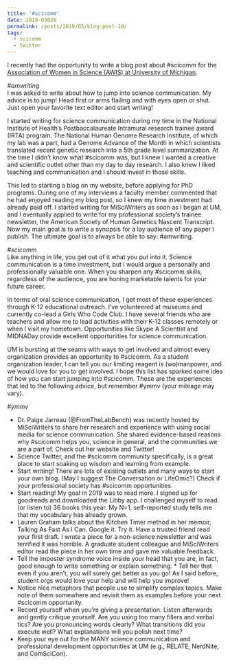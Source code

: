 ```yaml
---
title: '#scicomm'
date: 2019-03028
permalink: /posts/2019/03/blog-post-10/
tags:
  - scicomm
  - twitter
---
```


I recently had the opportunity to write a blog post about #scicomm for the [Association of Women in Science (AWIS) at University of Michigan](https://michiganawis.wordpress.com/2019/03/26/add-scicomm-to-your-self-advocacy-toolkit/).

_#amwriting_  
I was asked to write about how to jump into science communication. My advice is to jump! Head first or arms flailing and with eyes open or shut. Just open your favorite text editor and start writing!

I started writing for science communication during my time in the National Institute of Health’s Postbaccalaureate Intramural research trainee award (IRTA) program. The National Human Genome Research Institute, of which my lab was a part, had a Genome Advance of the Month in which scientists translated recent genetic research into a 5th grade level summarization. At the time I didn’t know what #scicomm was, but I knew I wanted a creative and scientific outlet other than my day to day research. I also knew I liked teaching and communication and I should invest in those skills.  

This led to starting a blog on my website, before applying for PhD programs. During one of my interviews a faculty member commented that he had enjoyed reading my blog post, so I knew my time investment had already paid off. I started writing for MiSciWriters as soon as I began at UM, and I eventually applied to write for my professional society’s trainee newsletter, the American Society of Human Genetics Nascent Transcript. Now my main goal is to write a synopsis for a lay audience of any paper I publish. The ultimate goal is to always be able to say: #amwriting.  

_#scicomm_    
Like anything in life, you get out of it what you put into it. Science communication is a time investment, but I would argue a personally and professionally valuable one. When you sharpen any #scicomm skills, regardless of the audience, you are honing marketable talents for your future career.  

In terms of oral science communication, I get most of these experiences through K-12 educational outreach. I’ve volunteered at museums and currently co-lead a Girls Who Code Club. I have several friends who are teachers and allow me to lead activities with their K-12 classes remotely or when I visit my hometown. Opportunities like Skype A Scientist and MIDNADay provide excellent opportunities for science communication.  

UM is bursting at the seams with ways to get involved and almost every organization provides an opportunity to #scicomm. As a student organization leader, I can tell you our limiting reagent is (wo)manpower, and we would love for you to get involved. I hope this list has sparked some idea of how you can start jumping into #scicomm. These are the experiences that led to the following advice, but remember #ymmv (your mileage may vary).  

_#ymmv_  
* Dr. Paige Jarreau (@FromTheLabBench) was recently hosted by MiSciWriters to share her research and experience with using social media for science communication. She shared evidence-based reasons why #scicomm helps you, science in general, and the communities we are a part of. Check out her website and Twitter!
* Science Twitter, and the #scicomm community specifically, is a great place to start soaking up wisdom and learning from example.
* Start writing! There are lots of existing outlets and many ways to start your own blog. (May I suggest The Conversation or LifeOmic?) Check if your professional society has #scicomm opportunities.
* Start reading! My goal in 2019 was to read more. I signed up for goodreads and downloaded the Libby app. I challenged myself to read (or listen to) 36 books this year. My N=1, self-reported study tells me that my vocabulary has already grown.
* Lauren Graham talks about the Kitchen Timer method in her memoir, Talking As Fast As I Can. Google it. Try it.
Have a trusted friend read your first draft. I wrote a piece for a non-science newsletter and was terrified it was horrible. A graduate student colleague and MiSciWriters editor read the piece in her own time and gave me valuable feedback.
* Tell the imposter syndrome voice inside your head that you are, in fact, good enough to write something or explain something. * Tell her that even if you aren’t, you will surely get better as you go! As I said before, student orgs would love your help and will help you improve!
* Notice nice metaphors that people use to simplify complex topics. Make note of them somewhere and revisit them as examples before your next #scicomm opportunity.
* Record yourself when you’re giving a presentation. Listen afterwards and gently critique yourself. Are you using too many fillers and verbal tics? Are you pronouncing words clearly? What transitions did you execute well? What explanations will you polish next time?
* Keep your eye out for the MANY science communication and professional development opportunities at UM (e.g., RELATE, NerdNite, and ComSciCon).
